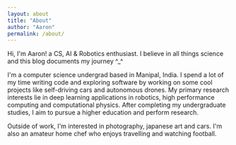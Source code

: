 ```yaml
---
layout: about
title: "About"
author: "Aaron"
permalink: /about/
---
```


Hi, I'm Aaron! a CS, AI & Robotics enthusiast. I believe in all things science and this blog documents my journey ^_^

I'm a computer science undergrad based in Manipal, India. I spend a lot of my time writing code and exploring software by working on some cool projects like self-driving cars and autonomous drones. My primary research interests lie in deep learning applications in robotics, high performance computing and computational physics. After completing my undergraduate studies, I aim to pursue a higher education and perform research.

Outside of work, I'm interested in photography, japanese art and cars. I'm also an amateur home chef who enjoys travelling and watching football.


